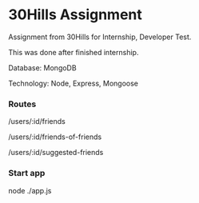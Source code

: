 # 30Hills Assignment

Assignment from 30Hills for Internship, Developer Test.

This was done after finished internship.

Database: MongoDB

Technology: Node, Express, Mongoose

### Routes
/users/:id/friends

/users/:id/friends-of-friends

/users/:id/suggested-friends

### Start app
node ./app.js
